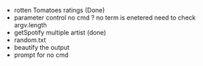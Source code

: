* rotten Tomatoes ratings (Done)
* parameter control no cmd ? no term is enetered need to check argv.length
* getSpotify multiple artist (done)
* random.txt
* beautify the output
* prompt for no cmd



